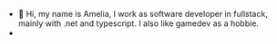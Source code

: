 - 👋 Hi, my name is Amelia, I work as software developer in fullstack, mainly with .net and typescript. I also like gamedev as a hobbie.
- 
